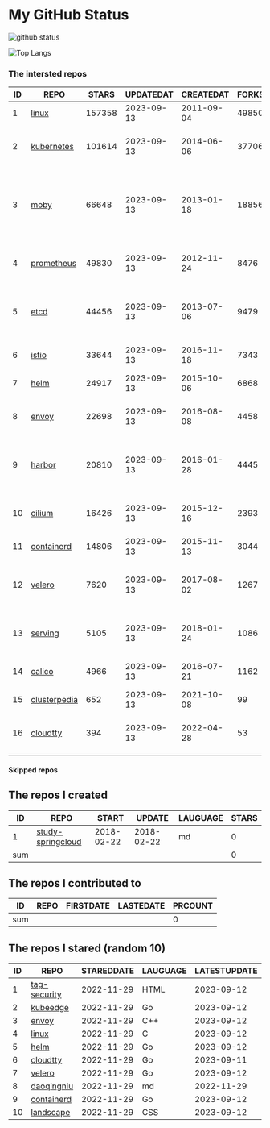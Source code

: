 # My GitHub Status

<img src="https://github-readme-stats-1.yihong0618.vercel.app/api?username=daoqingniu&show_icons=true&&&hide_title=true&count_private=true" alt="github status" />

![Top Langs](https://github-readme-stats-1.yihong0618.vercel.app/api/top-langs/?username=daoqingniu&layout=compact)

<!--START_SECTION:github_repos-->
### The intersted repos
| ID |                              REPO                               | STARS  | UPDATEDAT  | CREATEDAT  | FORKSCOUNT |                                              DESCRIPTIONS                                              |
|----|-----------------------------------------------------------------|--------|------------|------------|------------|--------------------------------------------------------------------------------------------------------|
|  1 | [linux](https://github.com/torvalds/linux)                      | 157358 | 2023-09-13 | 2011-09-04 |      49850 | Linux kernel source tree                                                                               |
|  2 | [kubernetes](https://github.com/kubernetes/kubernetes)          | 101614 | 2023-09-13 | 2014-06-06 |      37706 | Production-Grade Container Scheduling and Management                                                   |
|  3 | [moby](https://github.com/moby/moby)                            |  66648 | 2023-09-13 | 2013-01-18 |      18856 | Moby Project - a collaborative project for the container ecosystem to assemble container-based systems |
|  4 | [prometheus](https://github.com/prometheus/prometheus)          |  49830 | 2023-09-13 | 2012-11-24 |       8476 | The Prometheus monitoring system and time series database.                                             |
|  5 | [etcd](https://github.com/etcd-io/etcd)                         |  44456 | 2023-09-13 | 2013-07-06 |       9479 | Distributed reliable key-value store for the most critical data of a distributed system                |
|  6 | [istio](https://github.com/istio/istio)                         |  33644 | 2023-09-13 | 2016-11-18 |       7343 | Connect, secure, control, and observe services.                                                        |
|  7 | [helm](https://github.com/helm/helm)                            |  24917 | 2023-09-13 | 2015-10-06 |       6868 | The Kubernetes Package Manager                                                                         |
|  8 | [envoy](https://github.com/envoyproxy/envoy)                    |  22698 | 2023-09-13 | 2016-08-08 |       4458 | Cloud-native high-performance edge/middle/service proxy                                                |
|  9 | [harbor](https://github.com/goharbor/harbor)                    |  20810 | 2023-09-13 | 2016-01-28 |       4445 | An open source trusted cloud native registry project that stores, signs, and scans content.            |
| 10 | [cilium](https://github.com/cilium/cilium)                      |  16426 | 2023-09-13 | 2015-12-16 |       2393 | eBPF-based Networking, Security, and Observability                                                     |
| 11 | [containerd](https://github.com/containerd/containerd)          |  14806 | 2023-09-13 | 2015-11-13 |       3044 | An open and reliable container runtime                                                                 |
| 12 | [velero](https://github.com/vmware-tanzu/velero)                |   7620 | 2023-09-13 | 2017-08-02 |       1267 | Backup and migrate Kubernetes applications and their persistent volumes                                |
| 13 | [serving](https://github.com/knative/serving)                   |   5105 | 2023-09-13 | 2018-01-24 |       1086 | Kubernetes-based, scale-to-zero, request-driven compute                                                |
| 14 | [calico](https://github.com/projectcalico/calico)               |   4966 | 2023-09-13 | 2016-07-21 |       1162 | Cloud native networking and network security                                                           |
| 15 | [clusterpedia](https://github.com/clusterpedia-io/clusterpedia) |    652 | 2023-09-13 | 2021-10-08 |         99 | The Encyclopedia of Kubernetes clusters                                                                |
| 16 | [cloudtty](https://github.com/cloudtty/cloudtty)                |    394 | 2023-09-13 | 2022-04-28 |         53 | A Friendly Kubernetes CloudShell (Web Terminal) !                                                      |



#### Skipped repos
<!--END_SECTION:github_repos-->

<!--START_SECTION:my_github-->
## The repos I created
| ID  |                                 REPO                                 |   START    |   UPDATE   | LAUGUAGE | STARS |
|-----|----------------------------------------------------------------------|------------|------------|----------|-------|
|   1 | [study-springcloud](https://github.com/daoqingniu/study-springcloud) | 2018-02-22 | 2018-02-22 | md       |     0 |
| sum |                                                                      |            |            |          |     0 |

## The repos I contributed to
| ID  | REPO | FIRSTDATE | LASTEDATE | PRCOUNT |
|-----|------|-----------|-----------|---------|
| sum |      |           |           |       0 |

## The repos I stared (random 10)
| ID |                          REPO                          | STAREDDATE | LAUGUAGE | LATESTUPDATE |
|----|--------------------------------------------------------|------------|----------|--------------|
|  1 | [tag-security](https://github.com/cncf/tag-security)   | 2022-11-29 | HTML     | 2023-09-12   |
|  2 | [kubeedge](https://github.com/kubeedge/kubeedge)       | 2022-11-29 | Go       | 2023-09-12   |
|  3 | [envoy](https://github.com/envoyproxy/envoy)           | 2022-11-29 | C++      | 2023-09-12   |
|  4 | [linux](https://github.com/torvalds/linux)             | 2022-11-29 | C        | 2023-09-12   |
|  5 | [helm](https://github.com/helm/helm)                   | 2022-11-29 | Go       | 2023-09-12   |
|  6 | [cloudtty](https://github.com/cloudtty/cloudtty)       | 2022-11-29 | Go       | 2023-09-11   |
|  7 | [velero](https://github.com/vmware-tanzu/velero)       | 2022-11-29 | Go       | 2023-09-12   |
|  8 | [daoqingniu](https://github.com/daoqingniu/daoqingniu) | 2022-11-29 | md       | 2022-11-29   |
|  9 | [containerd](https://github.com/containerd/containerd) | 2022-11-29 | Go       | 2023-09-12   |
| 10 | [landscape](https://github.com/cncf/landscape)         | 2022-11-29 | CSS      | 2023-09-12   |

<!--END_SECTION:my_github-->
